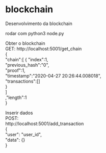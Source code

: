 # blockchain
Desenvolvimento da blockchain

rodar com python3 node.py  


Obter o blockchain  
GET:  http://localhost:5001/get_chain  
{  
	"chain":[	{	"index":1,  
				"previous_hash":"0",  
				"proof":1,  
				"timestamp":"2020-04-27 20:26:44.008018",  
				"transactions":[]  
			}  
		]  
	,"length":1  
}  


Inserir dados  
POST:  
http://localhost:5001/add_transaction  
{  
	"user": "user_id",  
	"data": {}  
}  


